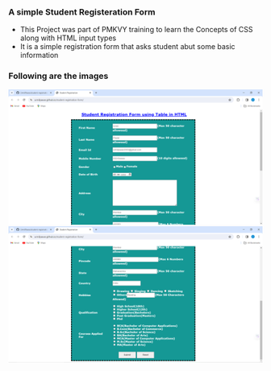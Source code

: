 ### A simple Student Registeration Form
- This Project was part of PMKVY training to learn the Concepts of CSS along with HTML input types 
- It is a simple registration form that asks student abut some basic information

### Following are the images
![img-1](img-1.png)
![img-2](img-2.png)
